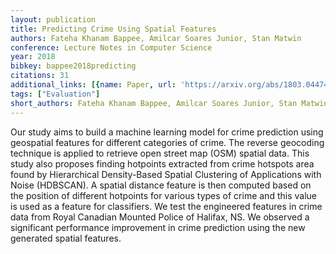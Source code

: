 ```yaml
---
layout: publication
title: Predicting Crime Using Spatial Features
authors: Fateha Khanam Bappee, Amilcar Soares Junior, Stan Matwin
conference: Lecture Notes in Computer Science
year: 2018
bibkey: bappee2018predicting
citations: 31
additional_links: [{name: Paper, url: 'https://arxiv.org/abs/1803.04474'}]
tags: ["Evaluation"]
short_authors: Fateha Khanam Bappee, Amilcar Soares Junior, Stan Matwin
---
```

Our study aims to build a machine learning model for crime prediction using
geospatial features for different categories of crime. The reverse geocoding
technique is applied to retrieve open street map (OSM) spatial data. This study
also proposes finding hotpoints extracted from crime hotspots area found by
Hierarchical Density-Based Spatial Clustering of Applications with Noise
(HDBSCAN). A spatial distance feature is then computed based on the position of
different hotpoints for various types of crime and this value is used as a
feature for classifiers. We test the engineered features in crime data from
Royal Canadian Mounted Police of Halifax, NS. We observed a significant
performance improvement in crime prediction using the new generated spatial
features.